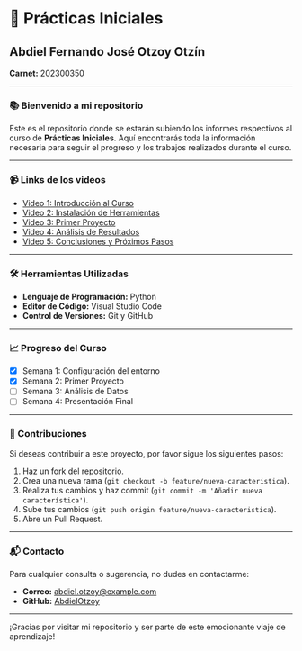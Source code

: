 # 🚀 Prácticas Iniciales

## Abdiel Fernando José Otzoy Otzín

**Carnet:** 202300350

---

### 📚 Bienvenido a mi repositorio

Este es el repositorio donde se estarán subiendo los informes respectivos al curso de **Prácticas Iniciales**. Aquí encontrarás toda la información necesaria para seguir el progreso y los trabajos realizados durante el curso.

---

### 📹 Links de los videos

- [Video 1: Introducción al Curso](#)
- [Video 2: Instalación de Herramientas](#)
- [Video 3: Primer Proyecto](#)
- [Video 4: Análisis de Resultados](#)
- [Video 5: Conclusiones y Próximos Pasos](#)

---

### 🛠️ Herramientas Utilizadas

- **Lenguaje de Programación:** Python
- **Editor de Código:** Visual Studio Code
- **Control de Versiones:** Git y GitHub

---

### 📈 Progreso del Curso

- [x] Semana 1: Configuración del entorno
- [x] Semana 2: Primer Proyecto
- [ ] Semana 3: Análisis de Datos
- [ ] Semana 4: Presentación Final

---

### 🤝 Contribuciones

Si deseas contribuir a este proyecto, por favor sigue los siguientes pasos:

1. Haz un fork del repositorio.
2. Crea una nueva rama (`git checkout -b feature/nueva-caracteristica`).
3. Realiza tus cambios y haz commit (`git commit -m 'Añadir nueva característica'`).
4. Sube tus cambios (`git push origin feature/nueva-caracteristica`).
5. Abre un Pull Request.

---

### 📬 Contacto

Para cualquier consulta o sugerencia, no dudes en contactarme:

- **Correo:** abdiel.otzoy@example.com
- **GitHub:** [AbdielOtzoy](https://github.com/AbdielOtzoy)

---

¡Gracias por visitar mi repositorio y ser parte de este emocionante viaje de aprendizaje!
